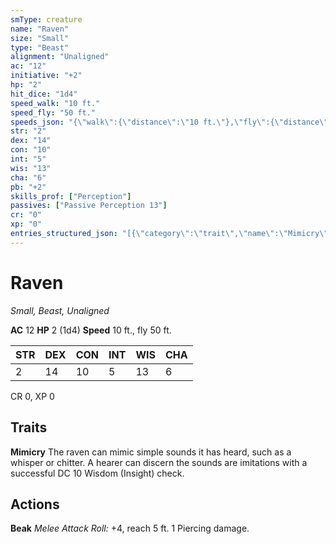 ```yaml
---
smType: creature
name: "Raven"
size: "Small"
type: "Beast"
alignment: "Unaligned"
ac: "12"
initiative: "+2"
hp: "2"
hit_dice: "1d4"
speed_walk: "10 ft."
speed_fly: "50 ft."
speeds_json: "{\"walk\":{\"distance\":\"10 ft.\"},\"fly\":{\"distance\":\"50 ft.\"}}"
str: "2"
dex: "14"
con: "10"
int: "5"
wis: "13"
cha: "6"
pb: "+2"
skills_prof: ["Perception"]
passives: ["Passive Perception 13"]
cr: "0"
xp: "0"
entries_structured_json: "[{\"category\":\"trait\",\"name\":\"Mimicry\",\"text\":\"The raven can mimic simple sounds it has heard, such as a whisper or chitter. A hearer can discern the sounds are imitations with a successful DC 10 Wisdom (Insight) check.\"},{\"category\":\"action\",\"name\":\"Beak\",\"text\":\"*Melee Attack Roll:* +4, reach 5 ft. 1 Piercing damage.\",\"kind\":\"Melee Attack Roll\",\"to_hit\":\"+4\",\"range\":\"5 ft\"}]"
---
```


# Raven
*Small, Beast, Unaligned*

**AC** 12
**HP** 2 (1d4)
**Speed** 10 ft., fly 50 ft.

| STR | DEX | CON | INT | WIS | CHA |
| --- | --- | --- | --- | --- | --- |
| 2 | 14 | 10 | 5 | 13 | 6 |

CR 0, XP 0

## Traits

**Mimicry**
The raven can mimic simple sounds it has heard, such as a whisper or chitter. A hearer can discern the sounds are imitations with a successful DC 10 Wisdom (Insight) check.

## Actions

**Beak**
*Melee Attack Roll:* +4, reach 5 ft. 1 Piercing damage.
